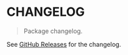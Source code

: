 # CHANGELOG

> Package changelog.

See [GitHub Releases](https://github.com/stdlib-js/assert-is-even/releases) for the changelog.